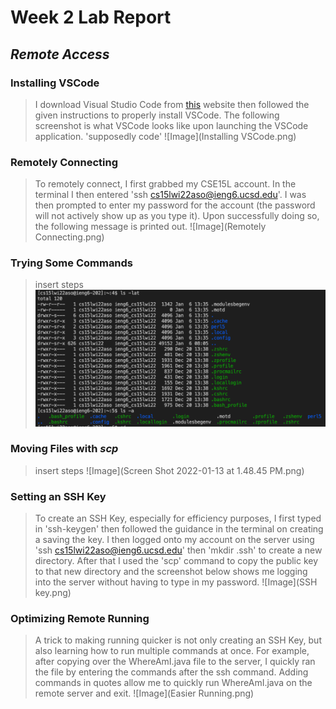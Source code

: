 # Week 2 Lab Report
## *Remote Access*
### Installing VSCode
> I download Visual Studio Code from [this](https://code.visualstudio.com/) website then followed the given instructions to properly install VSCode.
> The following screenshot is what VSCode looks like upon launching the VSCode application.
'supposedly code'
![Image](Installing VSCode.png)
### Remotely Connecting
> To remotely connect, I first grabbed my CSE15L account. In the terminal I then entered 'ssh cs15lwi22aso@ieng6.ucsd.edu'. I was then prompted to enter my password for the account (the password will not actively show up as you type it). Upon successfully doing so, the following message is printed out.
![Image](Remotely Connecting.png)
### Trying Some Commands
> insert steps
![Image](Command.png)
### Moving Files with *scp*
> insert steps
![Image](Screen Shot 2022-01-13 at 1.48.45 PM.png)
### Setting an SSH Key
> To create an SSH Key, especially for efficiency purposes, I first typed in 'ssh-keygen' then followed the guidance in the terminal on creating a saving the key. I then logged onto my account on the server using 'ssh cs15lwi22aso@ieng6.ucsd.edu' then 'mkdir .ssh' to create a new directory. After that I used the 'scp' command to copy the public key to that new directory and the screenshot below shows me logging into the server without having to type in my password.
![Image](SSH key.png)
### Optimizing Remote Running
> A trick to making running quicker is not only creating an SSH Key, but also learning how to run multiple commands at once. For example, after copying over the WhereAmI.java file to the server, I quickly ran the file by entering the commands after the ssh command. Adding commands in quotes allow me to quickly run WhereAmI.java on the remote server and exit.
![Image](Easier Running.png)